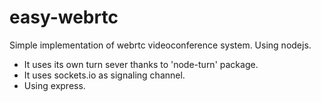 # easy-webrtc
Simple implementation of webrtc videoconference system. Using nodejs.
- It uses its own turn sever thanks to 'node-turn' package.
- It uses sockets.io as signaling channel.
- Using express.

